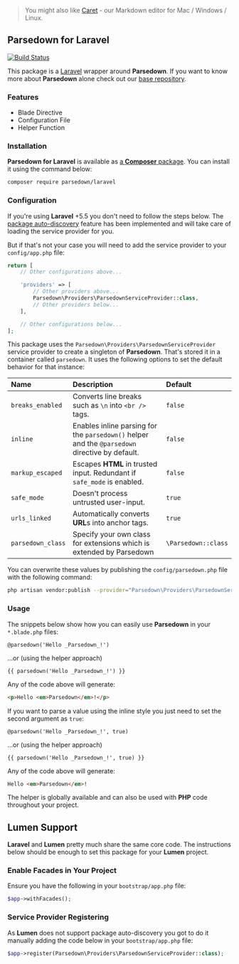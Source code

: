 > You might also like [Caret](https://caret.io?ref=parsedown) - our Markdown editor for Mac / Windows / Linux.

## Parsedown for Laravel

[![Build Status](https://travis-ci.org/parsedown/laravel.svg?branch=master)](https://travis-ci.org/parsedown/laravel)

This package is a [Laravel](https://github.com/laravel/laravel) wrapper around **Parsedown**. If you want to know more about **Parsedown** alone check out our [base repository](https://github.com/erusev/parsedown).

### Features

* Blade Directive
* Configuration File
* Helper Function

### Installation

**Parsedown for Laravel** is available as [a **Composer** package](https://packagist.org/packages/parsedown/laravel). You can install it using the command below:

``` bash
composer require parsedown/laravel
```

### Configuration

If you're using **Laravel** +5.5 you don't need to follow the steps below. The [package auto-discovery](https://laravel-news.com/package-auto-discovery) feature has been implemented and will take care of loading the service provider for you.

But if that's not your case you will need to add the service provider to your `config/app.php` file:
``` php
return [
    // Other configurations above...

    'providers' => [
        // Other providers above...
        Parsedown\Providers\ParsedownServiceProvider::class,
        // Other providers below...
    ],

    // Other configurations below...
];
```

This package uses the `Parsedown\Providers\ParsedownServiceProvider` service provider to create a singleton of **Parsedown**. That's stored it in a container called `parsedown`. It uses the following options to set the default behavior for that instance:

| Name             | Description                                                                                    | Default |
|:-----------------|:-----------------------------------------------------------------------------------------------|:--------|
| `breaks_enabled` | Converts line breaks such as `\n` into `<br />` tags.                                          | `false` |
| `inline`         | Enables inline parsing for the `parsedown()` helper and the `@parsedown` directive by default. | `false` |
| `markup_escaped` | Escapes **HTML** in trusted input. Redundant if `safe_mode` is enabled.                        | `false` |
| `safe_mode`      | Doesn't process untrusted user-input.                                                          | `true`  |
| `urls_linked`    | Automatically converts **URL**s into anchor tags.                                              | `true`  |
| `parsedown_class`| Specify your own class for extensions which is extended by Parsedown                           | `\Parsedown::class`  |

You can overwrite these values by publishing the `config/parsedown.php` file with the following command:

``` sh
php artisan vendor:publish --provider="Parsedown\Providers\ParsedownServiceProvider"
```

### Usage

The snippets below show how you can easily use **Parsedown** in your `*.blade.php` files:

``` blade
@parsedown('Hello _Parsedown_!')
```

...or (using the helper approach)

``` blade
{{ parsedown('Hello _Parsedown_!') }}
```

Any of the code above will generate:

``` html
<p>Hello <em>Parsedown</em>!</p>
```

If you want to parse a value using the inline style you just need to set the second argument as `true`:

``` blade
@parsedown('Hello _Parsedown_!', true)
```

...or (using the helper approach)

``` blade
{{ parsedown('Hello _Parsedown_!', true) }}
```

Any of the code above will generate:

``` html
Hello <em>Parsedown</em>!
```

The helper is globally available and can also be used with **PHP** code throughout your project.

## Lumen Support

**Laravel** and **Lumen** pretty much share the same core code. The instructions below should be enough to set this package for your **Lumen** project.

### Enable Facades in Your Project

Ensure you have the following in your `bootstrap/app.php` file:

```php
$app->withFacades();
```

### Service Provider Registering

As **Lumen** does not support package auto-discovery you got to do it manually adding the code below in your `bootstrap/app.php` file:

```php
$app->register(Parsedown\Providers\ParsedownServiceProvider::class);
```
